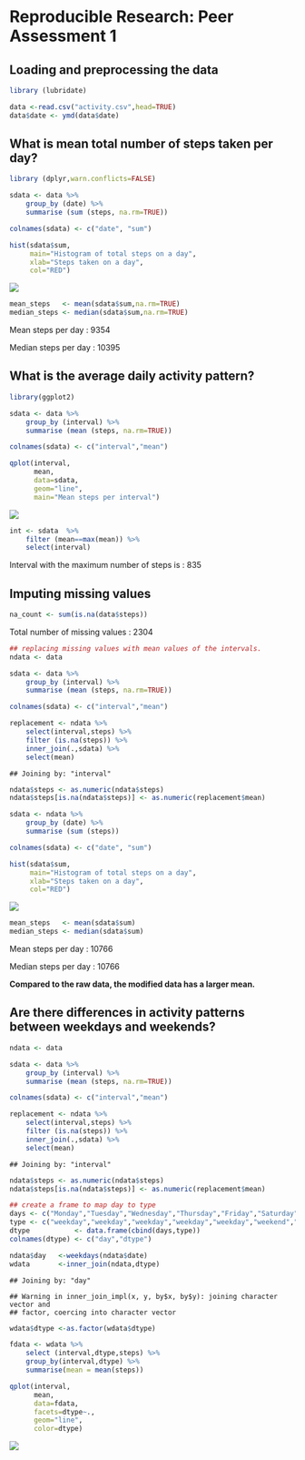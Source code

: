 # Reproducible Research: Peer Assessment 1


## Loading and preprocessing the data


```r
library (lubridate)

data <-read.csv("activity.csv",head=TRUE)
data$date <- ymd(data$date)
```


## What is mean total number of steps taken per day?

```r
library (dplyr,warn.conflicts=FALSE)

sdata <- data %>% 
    group_by (date) %>%
    summarise (sum (steps, na.rm=TRUE))

colnames(sdata) <- c("date", "sum")

hist(sdata$sum,
     main="Histogram of total steps on a day",
     xlab="Steps taken on a day",
     col="RED")
```

![](PA1_template_files/figure-html/unnamed-chunk-2-1.png) 

```r
mean_steps   <- mean(sdata$sum,na.rm=TRUE)
median_steps <- median(sdata$sum,na.rm=TRUE)
```

Mean steps per day   : 9354

Median steps per day : 10395



## What is the average daily activity pattern?


```r
library(ggplot2)

sdata <- data %>% 
    group_by (interval) %>% 
    summarise (mean (steps, na.rm=TRUE))

colnames(sdata) <- c("interval","mean")

qplot(interval,
      mean,
      data=sdata, 
      geom="line", 
      main="Mean steps per interval")
```

![](PA1_template_files/figure-html/unnamed-chunk-3-1.png) 



```r
int <- sdata  %>% 
    filter (mean==max(mean)) %>% 
    select(interval)
```

Interval with the maximum number of steps is : 835

## Imputing missing values


```r
na_count <- sum(is.na(data$steps))
```

Total number of missing values : 2304


```r
## replacing missing values with mean values of the intervals.
ndata <- data

sdata <- data %>% 
    group_by (interval) %>% 
    summarise (mean (steps, na.rm=TRUE))

colnames(sdata) <- c("interval","mean")

replacement <- ndata %>% 
    select(interval,steps) %>% 
    filter (is.na(steps)) %>% 
    inner_join(.,sdata) %>% 
    select(mean)
```

```
## Joining by: "interval"
```

```r
ndata$steps <- as.numeric(ndata$steps)
ndata$steps[is.na(ndata$steps)] <- as.numeric(replacement$mean)

sdata <- ndata %>% 
    group_by (date) %>% 
    summarise (sum (steps))

colnames(sdata) <- c("date", "sum")

hist(sdata$sum,
     main="Histogram of total steps on a day",
     xlab="Steps taken on a day",
     col="RED")
```

![](PA1_template_files/figure-html/unnamed-chunk-6-1.png) 

```r
mean_steps   <- mean(sdata$sum)
median_steps <- median(sdata$sum)
```

Mean steps per day   : 10766

Median steps per day : 10766

**Compared to the raw data, the modified data has a larger mean.**




## Are there differences in activity patterns between weekdays and weekends?


```r
ndata <- data

sdata <- data %>% 
    group_by (interval) %>% 
    summarise (mean (steps, na.rm=TRUE))

colnames(sdata) <- c("interval","mean")

replacement <- ndata %>% 
    select(interval,steps) %>% 
    filter (is.na(steps)) %>% 
    inner_join(.,sdata) %>% 
    select(mean)
```

```
## Joining by: "interval"
```

```r
ndata$steps <- as.numeric(ndata$steps)
ndata$steps[is.na(ndata$steps)] <- as.numeric(replacement$mean)

## create a frame to map day to type
days <- c("Monday","Tuesday","Wednesday","Thursday","Friday","Saturday","Sunday")
type <- c("weekday","weekday","weekday","weekday","weekday","weekend","weekend")
dtype           <- data.frame(cbind(days,type))
colnames(dtype) <- c("day","dtype")

ndata$day   <-weekdays(ndata$date)
wdata       <-inner_join(ndata,dtype)
```

```
## Joining by: "day"
```

```
## Warning in inner_join_impl(x, y, by$x, by$y): joining character vector and
## factor, coercing into character vector
```

```r
wdata$dtype <-as.factor(wdata$dtype)

fdata <- wdata %>% 
    select (interval,dtype,steps) %>% 
    group_by(interval,dtype) %>%  
    summarise(mean = mean(steps))

qplot(interval,
      mean,
      data=fdata,
      facets=dtype~., 
      geom="line",
      color=dtype)
```

![](PA1_template_files/figure-html/unnamed-chunk-7-1.png) 
